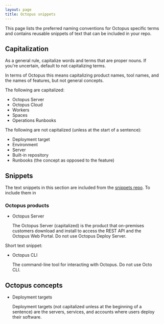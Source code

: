 ```yaml
---
layout: page
title: Octopus snippets
---
```


This page lists the preferred naming conventions for Octopus specific terms and contains reusable snippets of text that can be included in your repo.



## Capitalization

As a general rule, capitalize words and terms that are proper nouns. If you're uncertain, default to not capitalizing terms.

In terms of Octopus this means capitalizing product names, tool names, and the names of features, but not general concepts.

The following are capitalized:

- Octopus Server
- Octopus Cloud
- Workers
- Spaces
- Operations Runbooks

The following are not capitalized (unless at the start of a sentence):

- Deployment target
- Environment 
- Server
- Built-in repository
- Runbooks (the concept as opposed to the feature)

## Snippets

The text snippets in this section are included from the [snippets repo](url). To include them in

### Octopus products

- Octopus Server 
    
    The Octopus Server (capitalized) is the product that on-premises customers download and install to access the REST API and the Octopus Web Portal. Do not use Octopus Deploy Server.

Short text snippet:
    
- Octopus CLI

    The command-line tool for interacting with Octopus. Do not use Octo CLI.

## Octopus concepts

- Deployment targets 

    Deployment targets (not capitalized unless at the beginning of a sentence) are the servers, services, and accounts where users deploy their software.

